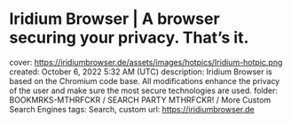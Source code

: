 # Iridium Browser | A browser securing your privacy. That’s it.

cover: https://iridiumbrowser.de/assets/images/hotpics/Iridium-hotpic.png
created: October 6, 2022 5:32 AM (UTC)
description: Iridium Browser is based on the Chromium code base. All modifications enhance the privacy of the user and make sure the most secure technologies are used.
folder: BOOKMRKS-MTHRFCKR / SEARCH PARTY MTHRFCKR! / More Custom Search Engines
tags: Search, custom
url: https://iridiumbrowser.de
